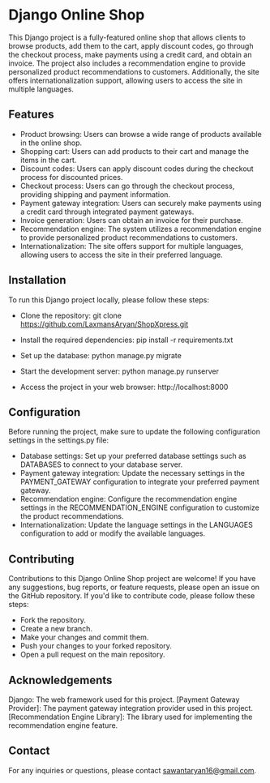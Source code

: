 # Django Online Shop
This Django project is a fully-featured online shop that allows clients to browse products, add them to the cart, apply discount codes, go through the checkout process, make payments using a credit card, and obtain an invoice. The project also includes a recommendation engine to provide personalized product recommendations to customers. Additionally, the site offers internationalization support, allowing users to access the site in multiple languages.

## Features
- Product browsing: Users can browse a wide range of products available in the online shop.
- Shopping cart: Users can add products to their cart and manage the items in the cart.
- Discount codes: Users can apply discount codes during the checkout process for discounted prices.
- Checkout process: Users can go through the checkout process, providing shipping and payment information.
- Payment gateway integration: Users can securely make payments using a credit card through integrated payment gateways.
- Invoice generation: Users can obtain an invoice for their purchase.
- Recommendation engine: The system utilizes a recommendation engine to provide personalized product recommendations to customers.
- Internationalization: The site offers support for multiple languages, allowing users to access the site in their preferred language.

## Installation
To run this Django project locally, please follow these steps:

- Clone the repository:
    git clone https://github.com/LaxmansAryan/ShopXpress.git

- Install the required dependencies:
    pip install -r requirements.txt

- Set up the database:
    python manage.py migrate

- Start the development server:
    python manage.py runserver

- Access the project in your web browser:
    http://localhost:8000

## Configuration
Before running the project, make sure to update the following configuration settings in the settings.py file:

- Database settings: Set up your preferred database settings such as DATABASES to connect to your database server.
- Payment gateway integration: Update the necessary settings in the PAYMENT_GATEWAY configuration to integrate your preferred payment gateway.
- Recommendation engine: Configure the recommendation engine settings in the RECOMMENDATION_ENGINE configuration to customize the product recommendations.
- Internationalization: Update the language settings in the LANGUAGES configuration to add or modify the available languages.

## Contributing
Contributions to this Django Online Shop project are welcome! If you have any suggestions, bug reports, or feature requests, please open an issue on the GitHub repository. If you'd like to contribute code, please follow these steps:

- Fork the repository.
- Create a new branch.
- Make your changes and commit them.
- Push your changes to your forked repository.
- Open a pull request on the main repository.


## Acknowledgements
Django: The web framework used for this project.
[Payment Gateway Provider]: The payment gateway integration provider used in this project.
[Recommendation Engine Library]: The library used for implementing the recommendation engine feature.

## Contact
For any inquiries or questions, please contact sawantaryan16@gmail.com.

